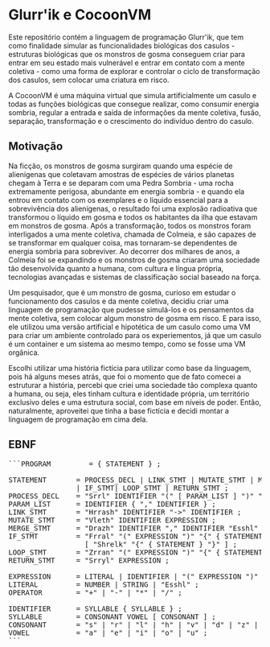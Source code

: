 # Glurr'ik e CocoonVM

Este repositório contém a linguagem de programação Glurr'ik, que tem como finalidade simular as funcionalidades biológicas dos casulos - estruturas biológicas que os monstros de gosma conseguem criar para entrar em seu estado mais vulnerável e entrar em contato com a mente coletiva - como uma forma de explorar e controlar o ciclo de transformação dos casulos, sem colocar uma criatura em risco.

A CocoonVM é uma máquina virtual que simula artificialmente um casulo e todas as funções biológicas que consegue realizar, como consumir energia sombria, regular a entrada e saída de informações da mente coletiva, fusão, separação, transformação e o crescimento do indivíduo dentro do casulo.

## Motivação

Na ficção, os monstros de gosma surgiram quando uma espécie de alienígenas que coletavam amostras de espécies de vários planetas chegam à Terra e se deparam com uma Pedra Sombria - uma rocha extremamente perigosa, abundante em energia sombria - e quando ela entrou em contato com os exemplares e o líquido essencial para a sobrevivência dos alienígenas, o resultado foi uma explosão radioativa que transformou o líquido em gosma e todos os habitantes da ilha que estavam em monstros de gosma. Após a transformação, todos os monstros foram interligados a uma mente coletiva, chamada de Colmeia, e são capazes de se transformar em qualquer coisa, mas tornaram-se dependentes de energia sombria para sobreviver. Ao decorrer dos milhares de anos, a Colmeia foi se expandindo e os monstros de gosma criaram uma sociedade tão desenvolvida quanto a humana, com cultura e língua própria, tecnologias avançadas e sistemas de classificação social baseado na força. 

Um pesquisador, que é um monstro de gosma, curioso em estudar o funcionamento dos casulos e da mente coletiva, decidiu criar uma linguagem de programação que pudesse simulá-los e os pensamentos da mente coletiva, sem colocar algum monstro de gosma em risco. E para isso, ele utilizou uma versão artificial e hipotética de um casulo como uma VM para criar um ambiente controlado para os experiementos, já que um casulo é um container e um sistema ao mesmo tempo, como se fosse uma VM orgânica.

Escolhi utilizar uma história fictícia para utilizar como base da línguagem, pois há alguns meses atrás, que foi o momento que de fato comecei a estruturar a história, percebi que criei uma sociedade tão complexa quanto a humana, ou seja, eles tinham cultura e identidade própria, um território exclusivo deles e uma estrutura social, com base em níveis de poder. Então, naturalmente, aproveitei que tinha a base fictícia e decidi montar a linguagem de programação em cima dela.

## EBNF

<pre>```PROGRAM         = { STATEMENT } ;

STATEMENT       = PROCESS_DECL | LINK_STMT | MUTATE_STMT | MERGE_STMT
                | IF_STMT| LOOP_STMT | RETURN_STMT ;
PROCESS_DECL    = "Srrl" IDENTIFIER "(" [ PARAM_LIST ] ")" "{" { STATEMENT } "}" ;
PARAM_LIST      = IDENTIFIER { "," IDENTIFIER } ;
LINK_STMT       = "Hrrash" IDENTIFIER "->" IDENTIFIER ;
MUTATE_STMT     = "Vleth" IDENTIFIER EXPRESSION ;
MERGE_STMT      = "Drazh" IDENTIFIER "," IDENTIFIER "Esshl" IDENTIFIER ;
IF_STMT         = "Frral" "(" EXPRESSION ")" "{" { STATEMENT } "}" 
                  [ "Shrelk" "{" { STATEMENT } "}" ] ;
LOOP_STMT       = "Zrran" "(" EXPRESSION ")" "{" { STATEMENT } "}" ;
RETURN_STMT     = "Srryl" EXPRESSION ;

EXPRESSION      = LITERAL | IDENTIFIER | "(" EXPRESSION ")" | EXPRESSION OPERATOR EXPRESSION ;
LITERAL         = NUMBER | STRING | "Esshl" ;
OPERATOR        = "+" | "-" | "*" | "/" ;

IDENTIFIER      = SYLLABLE { SYLLABLE } ;
SYLLABLE        = CONSONANT VOWEL [ CONSONANT ] ;
CONSONANT       = "s" | "r" | "l" | "h" | "v" | "d" | "z" | "k" | "m" | "g" ;
VOWEL           = "a" | "e" | "i" | "o" | "u" ;
```</pre>
